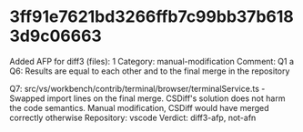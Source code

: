 # 3ff91e7621bd3266ffb7c99bb37b6183d9c06663

Added AFP for diff3 (files): 1
Category: manual-modification
Comment: Q1 a Q6: Results are equal to each other and to the final merge in the repository

Q7: src/vs/workbench/contrib/terminal/browser/terminalService.ts - Swapped import lines on the final merge. CSDiff's solution does not harm the code semantics.
Manual modification, CSDiff would have merged correctly otherwise
Repository: vscode
Verdict: diff3-afp, not-afn